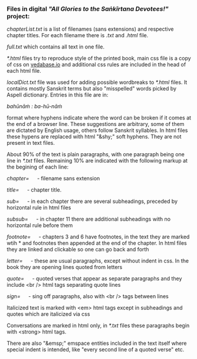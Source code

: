 ### Files in digital *"All Glories to the Saṅkīrtana Devotees!"* project:

*chapterList.txt* is a list of filenames (sans extensions) and respective chapter titles. For each filename there is *.txt* and *.html* file.

*full.txt* which contains all text in one file.

*\*.html* files try to reproduce style of the printed book, main css file is a copy of css on [vedabase.io](https://vedabase.io/en/) and additional css rules are included in the head of each html file.


*localDict.txt* file was used for adding possible wordbreaks to *\*.html* files. It contains mostly Sanskrit terms but also "misspelled" words picked by Aspell dictionary. Entries in this file are in:

*bahūnāṁ : ba-hū-nāṁ*

format where hyphens indicate where the word can be broken if it comes at the end of a browser line. These suggestions are arbitrary, some of them are dictated by English usage, others follow Sanskrit syllables. In html files these hypens are replaced with html "&amp;shy;" soft hyphens. They are not present in text files.

About 90% of the text is plain paragraphs, with one paragraph being one line in *\*.txt* files. Remaining 10% are indicated with the following markup at the begining of each line:

*chapter=* &emsp; - filename sans extension

*title=* &emsp; - chapter title.

*sub=* &emsp; - in each chapter there are several subheadings, preceded by horizontal rule in html files

*subsub=* &emsp; - in chapter 11 there are additional subheadings with no horizontal rule before them

*footnote=* &emsp; - chapters 3 and 6 have footnotes, in the text they are marked wtih \* and footnotes then appended at the end of the chapter. In html files they are linked and clickable so one can go back and forth

*letter=* &emsp; - these are usual paragraphs, except without indent in css. In the book they are opening lines quoted from letters

*quote=* &emsp; - quoted verses that appear as separate paragraphs and they include &lt;br /&gt; html tags separating quote lines

*sign=* &emsp; - sing off paragraphs, also with &lt;br /&gt; tags between lines

Italicized text is marked with &lt;em&gt; html tags except in subheadings and quotes which are italicized via css

Conversations are marked in html only, in *\*.txt* files these paragraphs begin with &lt;strong&gt; html tags.

There are also "&amp;emsp;" emspace entities included in the text itself where special indent is intended, like "every second line of a quoted verse" etc. 

